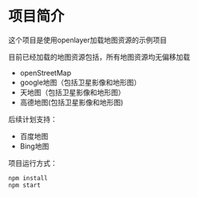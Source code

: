 # 项目简介
这个项目是使用openlayer加载地图资源的示例项目

目前已经加载的地图资源包括，所有地图资源均无偏移加载
- openStreetMap
- google地图（包括卫星影像和地形图）
- 天地图（包括卫星影像和地形图）
- 高德地图(包括卫星影像和地形图)

后续计划支持：
- 百度地图
- Bing地图

项目运行方式：
```shell
npm install
npm start
```